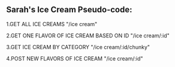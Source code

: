 ## Sarah's Ice Cream Pseudo-code:

1.GET ALL ICE CREAMS "/ice cream"

2.GET ONE FLAVOR OF ICE CREAM BASED ON ID "/ice cream/:id"

3.GET ICE CREAM BY CATEGORY "/ice cream/:id/chunky"

4.POST NEW FLAVORS OF ICE CREAM "/ice cream/:id"
